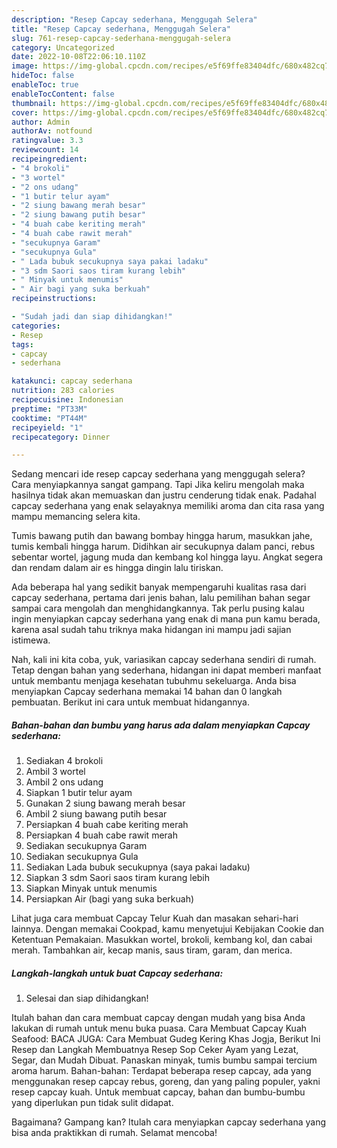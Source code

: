 ```yaml
---
description: "Resep Capcay sederhana, Menggugah Selera"
title: "Resep Capcay sederhana, Menggugah Selera"
slug: 761-resep-capcay-sederhana-menggugah-selera
category: Uncategorized
date: 2022-10-08T22:06:10.110Z
image: https://img-global.cpcdn.com/recipes/e5f69ffe83404dfc/680x482cq70/capcay-sederhana-foto-resep-utama.jpg
hideToc: false
enableToc: true
enableTocContent: false
thumbnail: https://img-global.cpcdn.com/recipes/e5f69ffe83404dfc/680x482cq70/capcay-sederhana-foto-resep-utama.jpg
cover: https://img-global.cpcdn.com/recipes/e5f69ffe83404dfc/680x482cq70/capcay-sederhana-foto-resep-utama.jpg
author: Admin
authorAv: notfound
ratingvalue: 3.3
reviewcount: 14
recipeingredient:
- "4 brokoli"
- "3 wortel"
- "2 ons udang"
- "1 butir telur ayam"
- "2 siung bawang merah besar"
- "2 siung bawang putih besar"
- "4 buah cabe keriting merah"
- "4 buah cabe rawit merah"
- "secukupnya Garam"
- "secukupnya Gula"
- " Lada bubuk secukupnya saya pakai ladaku"
- "3 sdm Saori saos tiram kurang lebih"
- " Minyak untuk menumis"
- " Air bagi yang suka berkuah"
recipeinstructions:

- "Sudah jadi dan siap dihidangkan!"
categories:
- Resep
tags:
- capcay
- sederhana

katakunci: capcay sederhana 
nutrition: 283 calories
recipecuisine: Indonesian
preptime: "PT33M"
cooktime: "PT44M"
recipeyield: "1"
recipecategory: Dinner

---
```



Sedang mencari ide resep capcay sederhana yang menggugah selera? Cara menyiapkannya sangat gampang. Tapi Jika keliru mengolah maka hasilnya tidak akan memuaskan dan justru cenderung tidak enak. Padahal capcay sederhana yang enak selayaknya memiliki aroma dan cita rasa yang mampu memancing selera kita.


Tumis bawang putih dan bawang bombay hingga harum, masukkan jahe, tumis kembali hingga harum. Didihkan air secukupnya dalam panci, rebus sebentar wortel, jagung muda dan kembang kol hingga layu. Angkat segera dan rendam dalam air es hingga dingin lalu tiriskan.

Ada beberapa hal yang sedikit banyak mempengaruhi kualitas rasa dari capcay sederhana, pertama dari jenis bahan, lalu pemilihan bahan segar sampai cara mengolah dan menghidangkannya. Tak perlu pusing kalau ingin menyiapkan capcay sederhana yang enak di mana pun kamu berada, karena asal sudah tahu triknya maka hidangan ini mampu jadi sajian istimewa.


Nah, kali ini kita coba, yuk, variasikan capcay sederhana sendiri di rumah. Tetap dengan bahan yang sederhana, hidangan ini dapat memberi manfaat untuk membantu menjaga kesehatan tubuhmu sekeluarga. Anda bisa menyiapkan Capcay sederhana memakai 14 bahan dan 0 langkah pembuatan. Berikut ini cara untuk membuat hidangannya.

<!--inarticleads1-->

##### Bahan-bahan dan bumbu yang harus ada dalam menyiapkan Capcay sederhana:

1. Sediakan 4 brokoli
1. Ambil 3 wortel
1. Ambil 2 ons udang
1. Siapkan 1 butir telur ayam
1. Gunakan 2 siung bawang merah besar
1. Ambil 2 siung bawang putih besar
1. Persiapkan 4 buah cabe keriting merah
1. Persiapkan 4 buah cabe rawit merah
1. Sediakan secukupnya Garam
1. Sediakan secukupnya Gula
1. Sediakan  Lada bubuk secukupnya (saya pakai ladaku)
1. Siapkan 3 sdm Saori saos tiram kurang lebih
1. Siapkan  Minyak untuk menumis
1. Persiapkan  Air (bagi yang suka berkuah)


Lihat juga cara membuat Capcay Telur Kuah dan masakan sehari-hari lainnya. Dengan memakai Cookpad, kamu menyetujui Kebijakan Cookie dan Ketentuan Pemakaian. Masukkan wortel, brokoli, kembang kol, dan cabai merah. Tambahkan air, kecap manis, saus tiram, garam, dan merica. 

<!--inarticleads2-->

##### Langkah-langkah untuk buat Capcay sederhana:


1. Selesai dan siap dihidangkan!

Itulah bahan dan cara membuat capcay dengan mudah yang bisa Anda lakukan di rumah untuk menu buka puasa. Cara Membuat Capcay Kuah Seafood: BACA JUGA: Cara Membuat Gudeg Kering Khas Jogja, Berikut Ini Resep dan Langkah Membuatnya Resep Sop Ceker Ayam yang Lezat, Segar, dan Mudah Dibuat. Panaskan minyak, tumis bumbu sampai tercium aroma harum. Bahan-bahan: Terdapat beberapa resep capcay, ada yang menggunakan resep capcay rebus, goreng, dan yang paling populer, yakni resep capcay kuah. Untuk membuat capcay, bahan dan bumbu-bumbu yang diperlukan pun tidak sulit didapat. 

Bagaimana? Gampang kan? Itulah cara menyiapkan capcay sederhana yang bisa anda praktikkan di rumah. Selamat mencoba!
